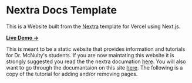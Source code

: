 # Nextra Docs Template 

This is a Website built from the [Nextra](https://nextra.site) template for Vercel using Next.js.

[**Live Demo →**](https://nextra-docs-template.vercel.app)

This is meant to be a static website that provides information and tutorials for Dr. McNulty's students. If you are now maintating this website it is strongly suggested you read the the nextra documation [here](https://nextra.site/docs). You will also want to go through the documantaion on this site [here](http://localhost:3000/MOLLER/MOLLER). The following is a copy of the tutorial for adding and/or removing pages.